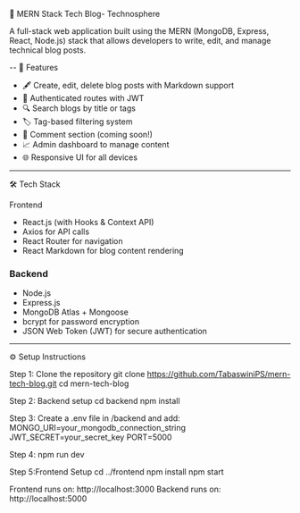 📝 MERN Stack Tech Blog- Technosphere

A full-stack web application built using the MERN (MongoDB, Express, React, Node.js) stack that allows developers to write, edit, and manage technical blog posts. 

--
🚀 Features

- 🖋️ Create, edit, delete blog posts with Markdown support
- 🧠 Authenticated routes with JWT
- 🔍 Search blogs by title or tags
- 🏷️ Tag-based filtering system
- 💬 Comment section (coming soon!)
- 📈 Admin dashboard to manage content
- 🌐 Responsive UI for all devices

---

🛠️ Tech Stack

Frontend
- React.js (with Hooks & Context API)
- Axios for API calls
- React Router for navigation
- React Markdown for blog content rendering

### Backend
- Node.js
- Express.js
- MongoDB Atlas + Mongoose
- bcrypt for password encryption
- JSON Web Token (JWT) for secure authentication

---

⚙️ Setup Instructions

Step 1: Clone the repository
git clone https://github.com/TabaswiniPS/mern-tech-blog.git
cd mern-tech-blog

Step 2: Backend setup 
cd backend
npm install

Step 3:
Create a .env file in /backend and add:
MONGO_URI=your_mongodb_connection_string
JWT_SECRET=your_secret_key
PORT=5000

Step 4:
npm run dev

Step 5:Frontend Setup
cd ../frontend
npm install
npm start

Frontend runs on: http://localhost:3000
Backend runs on: http://localhost:5000
